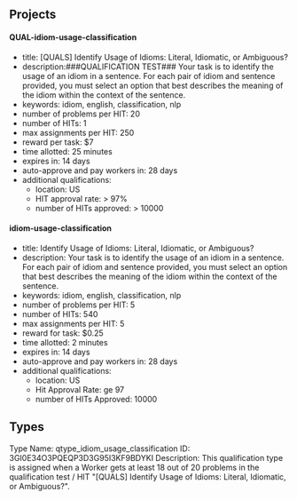 ## Projects

#### QUAL-idiom-usage-classification
- title: [QUALS] Identify Usage of Idioms: Literal, Idiomatic, or Ambiguous?
- description:###QUALIFICATION TEST### Your task is to identify the usage of an idiom in a sentence. For each pair of idiom and sentence provided, you must select an option that best describes the meaning of the idiom within the context of the sentence. 
- keywords: idiom, english, classification, nlp
- number of problems per HIT: 20
- number of HITs: 1
- max assignments per HIT: 250
- reward per task: $7
- time allotted: 25 minutes
- expires in: 14 days
- auto-approve and pay workers in: 28 days
- additional qualifications:
    - location: US
    - HIT approval rate: > 97%
    - number of HITs approved: > 10000

#### idiom-usage-classification
- title: Identify Usage of Idioms: Literal, Idiomatic, or Ambiguous?
- description: Your task is to identify the usage of an idiom in a sentence. For each pair of idiom and sentence provided, you must select an option that best describes the meaning of the idiom within the context of the sentence. 
- keywords: idiom, english, classification, nlp
- number of problems per HIT: 5
- number of HITs: 540
- max assignments per HIT: 5
- reward for task: $0.25
- time allotted: 2 minutes
- expires in: 14 days
- auto-approve and pay workers in: 28 days
- additional qualifications: 
    - location: US
    - Hit Approval Rate: ge 97
    - number of HITs Approved: 10000

## Types
Type Name: qtype_idiom_usage_classification
ID: 3GI0E34O3PQEQP3D3G95I3KF9BDYKI
Description: This qualification type is assigned when a Worker gets at least 18 out of 20 problems in the qualification test / HIT "[QUALS] Identify Usage of Idioms: Literal, Idiomatic, or Ambiguous?".